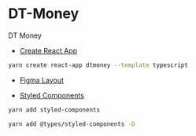 # DT-Money
DT Money


- [Create React App](https://reactjs.org/docs/create-a-new-react-app.html)

```sh
yarn create react-app dtmoney --template typescript
```

- [Figma Layout](https://www.figma.com/file/ZPX1qSueZ1cR1jWt4RhEFj/dtmoney-Ignite)


- [Styled Components](https://styled-components.com/)

```sh
yarn add styled-components
```

```sh
yarn add @types/styled-components -D
```